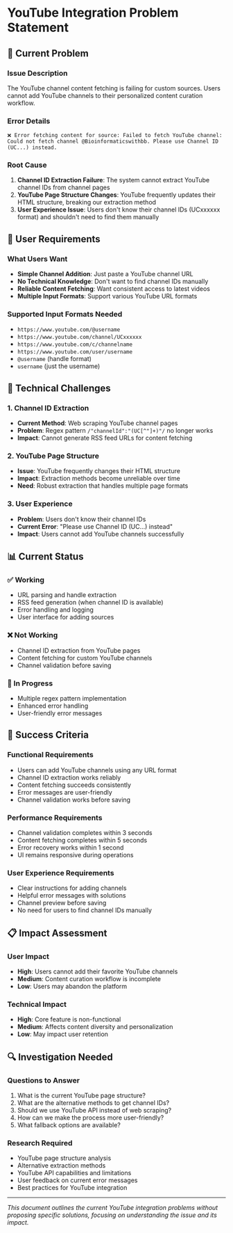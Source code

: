 # YouTube Integration Problem Statement

## 🚨 **Current Problem**

### **Issue Description**
The YouTube channel content fetching is failing for custom sources. Users cannot add YouTube channels to their personalized content curation workflow.

### **Error Details**
```
❌ Error fetching content for source: Failed to fetch YouTube channel: Could not fetch channel @Bioinformaticswithbb. Please use Channel ID (UC...) instead.
```

### **Root Cause**
1. **Channel ID Extraction Failure**: The system cannot extract YouTube channel IDs from channel pages
2. **YouTube Page Structure Changes**: YouTube frequently updates their HTML structure, breaking our extraction method
3. **User Experience Issue**: Users don't know their channel IDs (UCxxxxxx format) and shouldn't need to find them manually

## 🎯 **User Requirements**

### **What Users Want**
- **Simple Channel Addition**: Just paste a YouTube channel URL
- **No Technical Knowledge**: Don't want to find channel IDs manually
- **Reliable Content Fetching**: Want consistent access to latest videos
- **Multiple Input Formats**: Support various YouTube URL formats

### **Supported Input Formats Needed**
- `https://www.youtube.com/@username`
- `https://www.youtube.com/channel/UCxxxxxx`
- `https://www.youtube.com/c/channelname`
- `https://www.youtube.com/user/username`
- `@username` (handle format)
- `username` (just the username)

## 🔧 **Technical Challenges**

### **1. Channel ID Extraction**
- **Current Method**: Web scraping YouTube channel pages
- **Problem**: Regex pattern `/"channelId":"(UC[^"]+)"/` no longer works
- **Impact**: Cannot generate RSS feed URLs for content fetching

### **2. YouTube Page Structure**
- **Issue**: YouTube frequently changes their HTML structure
- **Impact**: Extraction methods become unreliable over time
- **Need**: Robust extraction that handles multiple page formats

### **3. User Experience**
- **Problem**: Users don't know their channel IDs
- **Current Error**: "Please use Channel ID (UC...) instead"
- **Impact**: Users cannot add YouTube channels successfully

## 📊 **Current Status**

### **✅ Working**
- URL parsing and handle extraction
- RSS feed generation (when channel ID is available)
- Error handling and logging
- User interface for adding sources

### **❌ Not Working**
- Channel ID extraction from YouTube pages
- Content fetching for custom YouTube channels
- Channel validation before saving

### **🔄 In Progress**
- Multiple regex pattern implementation
- Enhanced error handling
- User-friendly error messages

## 🎯 **Success Criteria**

### **Functional Requirements**
- Users can add YouTube channels using any URL format
- Channel ID extraction works reliably
- Content fetching succeeds consistently
- Error messages are user-friendly
- Channel validation works before saving

### **Performance Requirements**
- Channel validation completes within 3 seconds
- Content fetching completes within 5 seconds
- Error recovery works within 1 second
- UI remains responsive during operations

### **User Experience Requirements**
- Clear instructions for adding channels
- Helpful error messages with solutions
- Channel preview before saving
- No need for users to find channel IDs manually

## 📋 **Impact Assessment**

### **User Impact**
- **High**: Users cannot add their favorite YouTube channels
- **Medium**: Content curation workflow is incomplete
- **Low**: Users may abandon the platform

### **Technical Impact**
- **High**: Core feature is non-functional
- **Medium**: Affects content diversity and personalization
- **Low**: May impact user retention

## 🔍 **Investigation Needed**

### **Questions to Answer**
1. What is the current YouTube page structure?
2. What are the alternative methods to get channel IDs?
3. Should we use YouTube API instead of web scraping?
4. How can we make the process more user-friendly?
5. What fallback options are available?

### **Research Required**
- YouTube page structure analysis
- Alternative extraction methods
- YouTube API capabilities and limitations
- User feedback on current error messages
- Best practices for YouTube integration

---

*This document outlines the current YouTube integration problems without proposing specific solutions, focusing on understanding the issue and its impact.*
